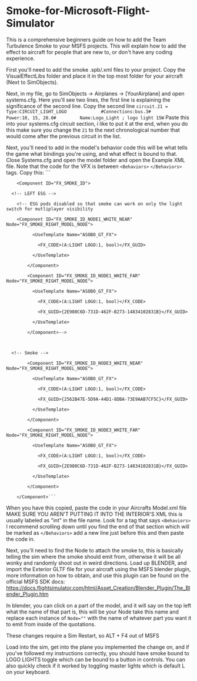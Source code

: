 # Smoke-for-Microsoft-Flight-Simulator
This is a comprehensive beginners guide on how to add the Team Turbulence Smoke to your MSFS projects. This will explain how to add the effect to aircraft for people that are new to, or don't have any coding experience.

First you'll need to add the smoke .spb/.xml files to your project. Copy the VisualEffectLibs folder and place it in the top most folder for your aircraft (Next to SimObjects). 

Next, in my file, go to SimObjects -> Airplanes -> [YourAirplane] and open systems.cfg. Here you'll see two lines, the first line is explaining the significance of the second line. Copy the second line
```circuit.21 = Type:CIRCUIT_LIGHT_LOGO				#Connections:bus.3#			Power:10, 15, 20.0#			Name:Logo_Light ; logo light 15W```
Paste this into your systems.cfg circuit section, i like to put it at the end, when you do this make sure you change the `21` to the next chronological number that would come after the previous circuit in the list.

Next, you'll need to add in the model's behavior code this will be what tells the game what bindings you're using, and what effect is bound to that. Close Systems.cfg and open the model folder and open the Example XML file. Note that the code for the VFX is between `<Behaviors>` `</Behaviors>` tags. Copy this: ```      <!-- SMOKE -->

		<Component ID="FX_SMOKE_ID">

      <!-- LEFT ESG -->

		<!-- ESG pods disabled so that smoke can work on only the light switch for mutliplayer visibility

		<Component ID="FX_SMOKE_ID_NODE1_WHITE_NEAR" Node="FX_SMOKE_RIGHT_MODEL_NODE">

			  <UseTemplate Name="ASOBO_GT_FX">

				<FX_CODE>(A:LIGHT LOGO:1, bool)</FX_GUID>

			  </UseTemplate>

			</Component>

			<Component ID="FX_SMOKE_ID_NODE1_WHITE_FAR" Node="FX_SMOKE_RIGHT_MODEL_NODE">

			  <UseTemplate Name="ASOBO_GT_FX">

				<FX_CODE>(A:LIGHT LOGO:1, bool)</FX_CODE>

				<FX_GUID>{2E980C6D-731D-462F-B273-14834102831B}</FX_GUID>

			  </UseTemplate>

			</Component>-->

      

      <!-- Smoke -->

		    <Component ID="FX_SMOKE_ID_NODE3_WHITE_NEAR" Node="FX_SMOKE_RIGHT_MODEL_NODE">

			  <UseTemplate Name="ASOBO_GT_FX">

				<FX_CODE>(A:LIGHT LOGO:1, bool)</FX_CODE>

				<FX_GUID>{2562B47E-5D9A-44D1-8DBA-73E9AAB7CF5C}</FX_GUID>

			  </UseTemplate>

			</Component>

			<Component ID="FX_SMOKE_ID_NODE3_WHITE_FAR" Node="FX_SMOKE_RIGHT_MODEL_NODE">

			  <UseTemplate Name="ASOBO_GT_FX">

				<FX_CODE>(A:LIGHT LOGO:1, bool)</FX_CODE>

				<FX_GUID>{2E980C6D-731D-462F-B273-14834102831B}</FX_GUID>

			  </UseTemplate>

			</Component>

        </Component>```
        
When you have this copied, paste the code in your Aircrafts Model.xml file MAKE SURE YOU AREN'T PUTTING IT INTO THE INTERIOR'S XML this is usually labeled as "int" in the file name. Look for a tag that says `<Behaviors>` I recommend scrolling down until you find the end of that section which will be marked as `</Behaviors>` add a new line just before this and then paste the code in.

Next, you'll need to find the Node to attach the smoke to, this is basically telling the sim where the smoke should emit from, otherwise it will be all wonky and randomly shoot out in weird directions. Load up BLENDER, and import the Exterior GLTF file for your aircraft using the MSFS blender plugin, more information on how to obtain, and use this plugin can be found on the official MSFS SDK docs: https://docs.flightsimulator.com/html/Asset_Creation/Blender_Plugin/The_Blender_Plugin.htm

In blender, you can click on a part of the model, and it will say on the top left what the name of that part is, this will be your Node take this name and replace each instance of `Node=""` with the name of whatever part you want it to emit from inside of the quotations.

These changes require a Sim Restart, so ALT + F4 out of MSFS 

Load into the sim, get into the plane you implemented the change on, and if you've followed my instructions correctly, you should have smoke bound to LOGO LIGHTS toggle which can be bound to a button in controls. You can also quickly check if it worked by toggling master lights which is default L on your keyboard.

        


